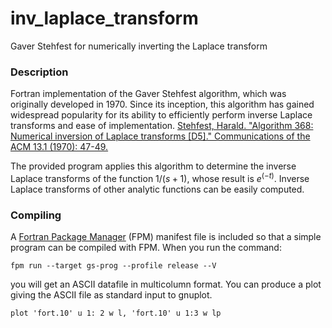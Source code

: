 # inv_laplace_transform
Gaver Stehfest for numerically inverting the Laplace transform

### Description

Fortran implementation of the Gaver Stehfest algorithm, which was originally developed in 1970. Since its inception, this algorithm has gained widespread popularity for its ability to 
efficiently perform inverse Laplace transforms and ease of implementation.
[Stehfest, Harald. "Algorithm 368: Numerical inversion of Laplace transforms [D5]." Communications of the ACM 13.1 (1970): 47-49.](https://dl.acm.org/doi/pdf/10.1145/361953.361969)

The provided program applies this algorithm to determine the inverse Laplace transforms of the function $1/(s+1)$, whose result is $e^{(-t)}$. Inverse Laplace transforms of other analytic functions can be easily computed.

### Compiling

A [Fortran Package Manager](https://github.com/fortran-lang/fpm) (FPM) manifest file is included so that a simple program can be compiled with FPM. When you run the command:

```
fpm run --target gs-prog --profile release --V
```
you will get an ASCII datafile in multicolumn format. You can produce a plot giving the ASCII file as standard input to gnuplot.
```
plot 'fort.10' u 1: 2 w l, 'fort.10' u 1:3 w lp
```

